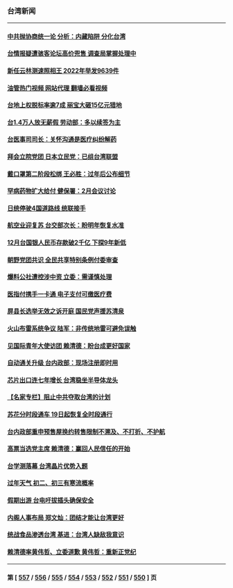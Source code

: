 ### 台湾新闻
---
#### [中共抛协商统一论 分析：内藏陷阱 分化台湾](../../pages/ncid1349361/n13899447.md?01170845) 
#### [台情报疑遭骇客论坛高价兜售 调查局掌握处理中](../../pages/ncid1349361/n13908495.md?01170845) 
#### [新任云林测速照相王 2022年举发9639件](../../pages/ncid1349361/n13908548.md?01170845) 
#### [油管热门视频 网站代理 翻墙必看视频](http://138.2.39.72:81/youtube.html?epic-marker?01170845)
#### [台地上权脱标率逾7成 丽宝大砸15亿元猎地](../../pages/ncid1349361/n13908528.md?01170845) 
#### [台1.4万人放无薪假 劳动部：多以续签为主](../../pages/ncid1349361/n13908530.md?01170845) 
#### [台医事司司长：关怀沟通是医疗纠纷解药](../../pages/ncid1349361/n13908534.md?01170845) 
#### [拜会立院党团 日本立民党：已组台湾联盟](../../pages/ncid1349361/n13908500.md?01170845) 
#### [戴口罩第二阶段松绑 王必胜：过年后公布细节](../../pages/ncid1349361/n13908497.md?01170845) 
#### [罕病药物扩大给付 健保署：2月会议讨论](../../pages/ncid1349361/n13908499.md?01170845) 
#### [日统停驶4国道路线 统联接手](../../pages/ncid1349361/n13908503.md?01170845) 
#### [航空业迎复苏 台交部次长：盼明年恢复水准](../../pages/ncid1349361/n13908504.md?01170845) 
#### [12月台国银人民币存款破2千亿 下探9年新低](../../pages/ncid1349361/n13908460.md?01170845) 
#### [朝野党团共识 全民共享特别条例付委审查](../../pages/ncid1349361/n13908467.md?01170845) 
#### [爆料公社遭控涉中资 立委：需谨慎处理](../../pages/ncid1349361/n13908470.md?01170845) 
#### [医指付携手一卡通 电子支付可缴医疗费](../../pages/ncid1349361/n13908443.md?01170845) 
#### [屏县长选举无效之诉开庭 国民党声援苏清泉](../../pages/ncid1349361/n13908398.md?01170845) 
#### [火山布雷系统争议 陆军：非传统地雷可避免误触](../../pages/ncid1349361/n13908396.md?01170845) 
#### [见国际青年大使访团 赖清德：盼台成更好国家](../../pages/ncid1349361/n13908401.md?01170845) 
#### [自动通关升级 台内政部：现场注册即时用](../../pages/ncid1349361/n13908404.md?01170845) 
#### [芯片出口连七年增长 台湾稳坐半导体龙头](../../pages/ncid1349361/n13908188.md?01170845) 
#### [【名家专栏】阻止中共夺取台湾的计划](../../pages/ncid1349361/n13907549.md?01170845) 
#### [苏花分时段通车 19日起恢复全时段通行](../../pages/ncid1349361/n13907694.md?01170845) 
#### [台内政部重申预售屋换约转售限制不溯及、不打折、不护航](../../pages/ncid1349361/n13907604.md?01170845) 
#### [高票当选党主席 赖清德：赢回人民信任的开始](../../pages/ncid1349361/n13907648.md?01170845) 
#### [台学测落幕 台湾晶片优势入题](../../pages/ncid1349361/n13907650.md?01170845) 
#### [过年天气 初二、初三有寒流概率](../../pages/ncid1349361/n13907652.md?01170845) 
#### [假期出游 台电吁拔插头确保安全](../../pages/ncid1349361/n13907653.md?01170845) 
#### [内阁人事布局 郑文灿：团结才能让台湾更好](../../pages/ncid1349361/n13907618.md?01170845) 
#### [统战食品渗透台湾 基进：台湾人缺敌我意识](../../pages/ncid1349361/n13907615.md?01170845) 
#### [赖清德率黄伟哲、立委道歉 黄伟哲：重新正党纪](../../pages/ncid1349361/n13907617.md?01170845) 

---
#### 第 [ [557](./557.md?01170845) / [556](./556.md?01170845) / [555](./555.md?01170845) / [554](./554.md?01170845) / [553](./553.md?01170845) / [552](./552.md?01170845) / [551](./551.md?01170845) / [550](./550.md?01170845) ] 页
